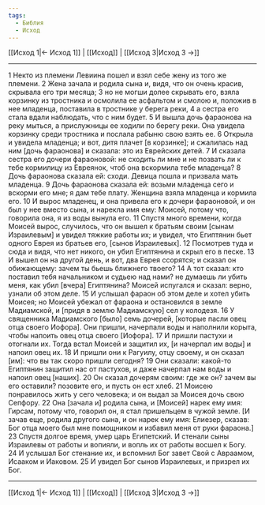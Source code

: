 ```yaml
---
tags:
  - Библия
  - Исход
---
```

[[Исход 1|← Исход 1]] | [[Исход]] | [[Исход 3|Исход 3 →]]

---
1 Некто из племени Левиина пошел и взял себе жену из того же племени.
2 Жена зачала и родила сына и, видя, что он очень красив, скрывала его три месяца;
3 но не могши долее скрывать его, взяла корзинку из тростника и осмолила ее асфальтом и смолою и, положив в нее младенца, поставила в тростнике у берега реки,
4 а сестра его стала вдали наблюдать, что с ним будет.
5 И вышла дочь фараонова на реку мыться, а прислужницы ее ходили по берегу реки. Она увидела корзинку среди тростника и послала рабыню свою взять ее.
6 Открыла и увидела младенца; и вот, дитя плачет [в корзинке]; и сжалилась над ним [дочь фараонова] и сказала: это из Еврейских детей.
7 И сказала сестра его дочери фараоновой: не сходить ли мне и не позвать ли к тебе кормилицу из Евреянок, чтоб она вскормила тебе младенца?
8 Дочь фараонова сказала ей: сходи. Девица пошла и призвала мать младенца.
9 Дочь фараонова сказала ей: возьми младенца сего и вскорми его мне; я дам тебе плату. Женщина взяла младенца и кормила его.
10 И вырос младенец, и она привела его к дочери фараоновой, и он был у нее вместо сына, и нарекла имя ему: Моисей, потому что, говорила она, я из воды вынула его.
11 Спустя много времени, когда Моисей вырос, случилось, что он вышел к братьям своим [сынам Израилевым] и увидел тяжкие работы их; и увидел, что Египтянин бьет одного Еврея из братьев его, [сынов Израилевых].
12 Посмотрев туда и сюда и видя, что нет никого, он убил Египтянина и скрыл его в песке.
13 И вышел он на другой день, и вот, два Еврея ссорятся; и сказал он обижающему: зачем ты бьешь ближнего твоего?
14 А тот сказал: кто поставил тебя начальником и судьею над нами? не думаешь ли убить меня, как убил [вчера] Египтянина? Моисей испугался и сказал: верно, узнали об этом деле.
15 И услышал фараон об этом деле и хотел убить Моисея; но Моисей убежал от фараона и остановился в земле Мадиамской, и [придя в землю Мадиамскую] сел у колодезя.
16 У священника Мадиамского [было] семь дочерей, [которые пасли овец отца своего Иофора]. Они пришли, начерпали воды и наполнили корыта, чтобы напоить овец отца своего [Иофора].
17 И пришли пастухи и отогнали их. Тогда встал Моисей и защитил их, [и начерпал им воды] и напоил овец их.
18 И пришли они к Рагуилу, отцу своему, и он сказал [им]: что вы так скоро пришли сегодня?
19 Они сказали: какой-то Египтянин защитил нас от пастухов, и даже начерпал нам воды и напоил овец [наших].
20 Он сказал дочерям своим: где же он? зачем вы его оставили? позовите его, и пусть он ест хлеб.
21 Моисею понравилось жить у сего человека; и он выдал за Моисея дочь свою Сепфору.
22 Она [зачала и] родила сына, и [Моисей] нарек ему имя: Гирсам, потому что, говорил он, я стал пришельцем в чужой земле. [И зачав еще, родила другого сына, и он нарек ему имя: Елиезер, сказав: Бог отца моего был мне помощником и избавил меня от руки фараона.]
23 Спустя долгое время, умер царь Египетский. И стенали сыны Израилевы от работы и вопияли, и вопль их от работы восшел к Богу.
24 И услышал Бог стенание их, и вспомнил Бог завет Свой с Авраамом, Исааком и Иаковом.
25 И увидел Бог сынов Израилевых, и призрел их Бог.

---
[[Исход 1|← Исход 1]] | [[Исход]] | [[Исход 3|Исход 3 →]]